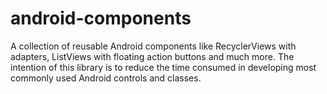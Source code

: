 # android-components
A collection of reusable Android components like RecyclerViews with adapters, ListViews with floating action buttons and much more. The intention of this library is to reduce the time consumed in developing most commonly used Android controls and classes.
